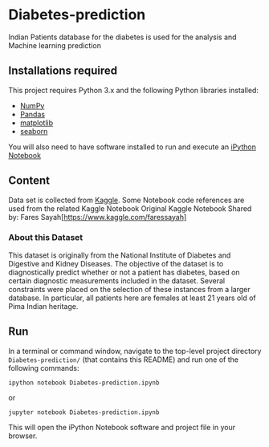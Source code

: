 # Diabetes-prediction

Indian Patients database for the diabetes is used for the analysis and Machine learning prediction


## Installations required
This project requires Python 3.x and the following Python libraries installed:

- [NumPy](http://www.numpy.org/)
- [Pandas](http://pandas.pydata.org/)
- [matplotlib](https://matplotlib.org/)
- [seaborn](https://seaborn.pydata.org/)

You will also need to have software installed to run and execute an [iPython Notebook](http://ipython.org/notebook.html)


## Content
Data set is collected from [Kaggle](https://www.kaggle.com/datasets).
Some Notebook code references are used from the related Kaggle Notebook
Original Kaggle Notebook Shared by: Fares Sayah[https://www.kaggle.com/faressayah]

### About this Dataset
This dataset is originally from the National Institute of Diabetes and Digestive and Kidney Diseases. The objective of the dataset is to diagnostically predict whether or not a patient has diabetes, based on certain diagnostic measurements included in the dataset. Several constraints were placed on the selection of these instances from a larger database. In particular, all patients here are females at least 21 years old of Pima Indian heritage.


## Run

In a terminal or command window, navigate to the top-level project directory ```Diabetes-prediction/```  (that contains this README) and run one of the following commands:

```ipython notebook Diabetes-prediction.ipynb```

or

```jupyter notebook Diabetes-prediction.ipynb```

This will open the iPython Notebook software and project file in your browser.
